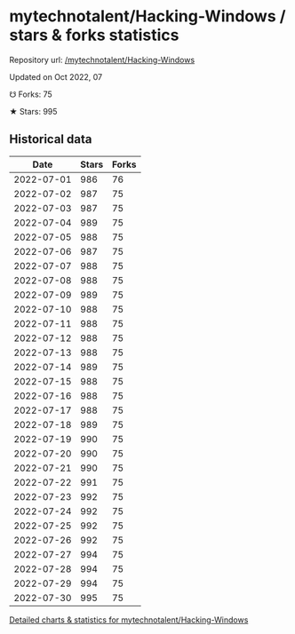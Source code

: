 # mytechnotalent/Hacking-Windows / stars & forks statistics

Repository url: [/mytechnotalent/Hacking-Windows](https://github.com/mytechnotalent/Hacking-Windows)

Updated on Oct 2022, 07

☋ Forks: 75

★ Stars: 995

## Historical data
| Date | Stars | Forks |
|------|-------|-------|
| 2022-07-01 | 986 | 76 | 
| 2022-07-02 | 987 | 75 | 
| 2022-07-03 | 987 | 75 | 
| 2022-07-04 | 989 | 75 | 
| 2022-07-05 | 988 | 75 | 
| 2022-07-06 | 987 | 75 | 
| 2022-07-07 | 988 | 75 | 
| 2022-07-08 | 988 | 75 | 
| 2022-07-09 | 989 | 75 | 
| 2022-07-10 | 988 | 75 | 
| 2022-07-11 | 988 | 75 | 
| 2022-07-12 | 988 | 75 | 
| 2022-07-13 | 988 | 75 | 
| 2022-07-14 | 989 | 75 | 
| 2022-07-15 | 988 | 75 | 
| 2022-07-16 | 988 | 75 | 
| 2022-07-17 | 988 | 75 | 
| 2022-07-18 | 989 | 75 | 
| 2022-07-19 | 990 | 75 | 
| 2022-07-20 | 990 | 75 | 
| 2022-07-21 | 990 | 75 | 
| 2022-07-22 | 991 | 75 | 
| 2022-07-23 | 992 | 75 | 
| 2022-07-24 | 992 | 75 | 
| 2022-07-25 | 992 | 75 | 
| 2022-07-26 | 992 | 75 | 
| 2022-07-27 | 994 | 75 | 
| 2022-07-28 | 994 | 75 | 
| 2022-07-29 | 994 | 75 | 
| 2022-07-30 | 995 | 75 | 


[Detailed charts & statistics for mytechnotalent/Hacking-Windows](https://reviewgithub.com/rep/mytechnotalent/Hacking-Windows)
